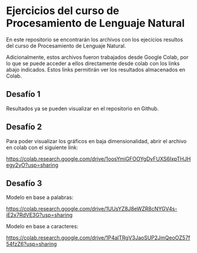 # Ejercicios del curso de Procesamiento de Lenguaje Natural

En este repositorio se encontrarán los archivos con los ejecicios resultos del curso de Procesamiento de Lenguaje Natural.

Adicionalmente, estos archivos fueron trabajados desde Google Colab, por lo que se puede acceder a ellos directamente desde colab con los links abajo indicados. Estos links permitirán ver los resultados almacenados en Colab.

## Desafío 1
Resultados ya se pueden visualizar en el repositorio en Github.

## Desafío 2
Para poder visualizar los gráficos en baja dimensionalidad, abrir el archivo en colab con el siguiente link:

https://colab.research.google.com/drive/1oosYmiGFOOYgDvFUXS6IxpTHJHegy2yO?usp=sharing

## Desafío 3

Modelo en base a palabras:

https://colab.research.google.com/drive/1UUsYZ8J8eWZR8cNYGV4s-iE2x7RdVE3G?usp=sharing

Modelo en base a caracteres:

https://colab.research.google.com/drive/1P4alTRgV3JaoSUP2JmQeoOZ57f54fzZ6?usp=sharing
